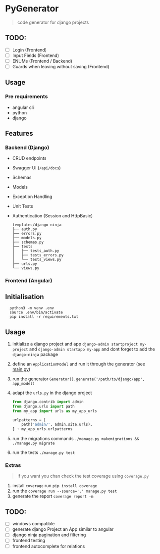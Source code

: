 # PyGenerator
> code generator for django projects

## TODO:

- [ ] Login (Frontend)
- [ ] Input Fields (Frontend)
- [ ] ENUMs (Frontend / Backend)
- [ ] Guards when leaving without saving (Frontend)

## Usage

### Pre requirements

- angular cli
- python
- django

## Features

### Backend (Django)

- CRUD endpoints
- Swagger UI (`/api/docs`)
- Schemas
- Models
- Exception Handling
- Unit Tests
- Authentication (Session and HttpBasic)  

      
      templates/django-ninja
      ├── auth.py
      ├── errors.py
      ├── models.py
      ├── schemas.py
      ├── tests
      │   ├── tests_auth.py
      │   ├── tests_errors.py
      │   └── tests_views.py
      ├── urls.py
      └── views.py

### Frontend (Angular)

## Initialisation

      python3 -m venv .env
      source .env/bin/activate
      pip install -r requirements.txt

## Usage
1. initialize a django project and app `django-admin startproject my-project` and `django-admin startapp my-app` and dont forget to add the `django-ninja` package
2. define an `ApplicationModel` and run it through the generator (see [main.py](/main.py))
3. run the generator `Generator().generate('/path/to/django/app', app_model)`
4. adapt the `urls.py` in the django project  

    ```python    
    from django.contrib import admin
    from django.urls import path
    from my_app import urls as my_app_urls

    urlpatterns = [
        path('admin/', admin.site.urls),
    ] + my_app_urls.urlpatterns
    ```
5. run the migrations commands `./manage.py makemigrations && ./manage.py migrate`
6. run the tests `./manage.py test`

### Extras
> If you want you chan check the test coverage using `coverage.py`
1. install `coverage` run `pip install coverage`
2. run the `coverage run --source='.' manage.py test`
3. generate the report `coverage report -m`

## TODO:
- [ ] windows compatible
- [ ] generate django Project an App similar to angular
- [ ] django ninja pagination and filtering
- [ ] frontend testing
- [ ] frontend autocomplete for relations